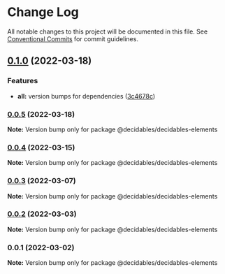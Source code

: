 # Change Log

All notable changes to this project will be documented in this file.
See [Conventional Commits](https://conventionalcommits.org) for commit guidelines.

## [0.1.0](https://github.com/decidables/decidables/compare/@decidables/decidables-elements@0.0.5...@decidables/decidables-elements@0.1.0) (2022-03-18)


### Features

* **all:** version bumps for dependencies ([3c4678c](https://github.com/decidables/decidables/commit/3c4678cb8753cac592feeaa646dd57b7ec622536))



### [0.0.5](https://github.com/decidables/decidables/compare/@decidables/decidables-elements@0.0.4...@decidables/decidables-elements@0.0.5) (2022-03-18)

**Note:** Version bump only for package @decidables/decidables-elements





### [0.0.4](https://github.com/decidables/decidables/compare/@decidables/decidables-elements@0.0.3...@decidables/decidables-elements@0.0.4) (2022-03-15)

**Note:** Version bump only for package @decidables/decidables-elements





### [0.0.3](https://github.com/decidables/decidables/compare/@decidables/decidables-elements@0.0.2...@decidables/decidables-elements@0.0.3) (2022-03-07)

**Note:** Version bump only for package @decidables/decidables-elements





### [0.0.2](https://github.com/decidables/decidables/compare/@decidables/decidables-elements@0.0.1...@decidables/decidables-elements@0.0.2) (2022-03-03)

**Note:** Version bump only for package @decidables/decidables-elements





### 0.0.1 (2022-03-02)

**Note:** Version bump only for package @decidables/decidables-elements
